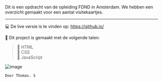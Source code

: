 Dit is een opdracht van de opleiding FDND in Amsterdam. We hebben een overzicht gemaakt voor een aantal visitekaartjes.
_________________________________________________________________________________________________

:computer: De live versie is te vinden op: https://github.io/

:page_with_curl: Dit project is gemaakt met de volgende talen:

> :triangular_flag_on_post: HTML<br>
> :triangular_flag_on_post: CSS<br>
> :triangular_flag_on_post: JavaScript<br>

![image](https://user-images.githubusercontent.com/60781257/190587541-21f9f0eb-9199-4479-870b-e2c02195fdbf.png)

```
Door Thomas. S
```